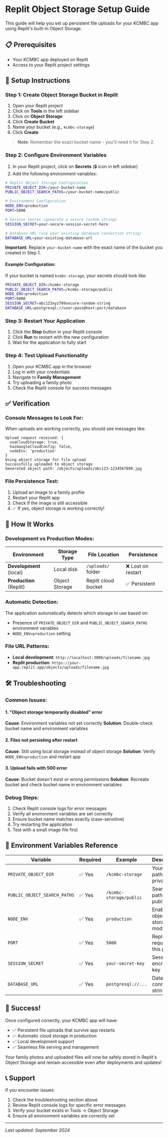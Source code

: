 # Replit Object Storage Setup Guide

This guide will help you set up persistent file uploads for your KCMBC app using Replit's built-in Object Storage.

## 📋 Prerequisites

- Your KCMBC app deployed on Replit
- Access to your Replit project settings

## 🚀 Setup Instructions

### Step 1: Create Object Storage Bucket in Replit

1. Open your Replit project
2. Click on **Tools** in the left sidebar
3. Click on **Object Storage**
4. Click **Create Bucket**
5. Name your bucket (e.g., `kcmbc-storage`)
6. Click **Create**

> **Note**: Remember the exact bucket name - you'll need it for Step 2.

### Step 2: Configure Environment Variables

1. In your Replit project, click on **Secrets** (🔒 icon in left sidebar)
2. Add the following environment variables:

```bash
# Replit Object Storage Configuration
PRIVATE_OBJECT_DIR=/your-bucket-name
PUBLIC_OBJECT_SEARCH_PATHS=/your-bucket-name/public

# Environment Configuration
NODE_ENV=production
PORT=5000

# Session Secret (generate a secure random string)
SESSION_SECRET=your-secure-session-secret-here

# Database URL (use your existing database connection string)
DATABASE_URL=your-existing-database-url
```

**Important**: Replace `your-bucket-name` with the exact name of the bucket you created in Step 1.

#### Example Configuration:
If your bucket is named `kcmbc-storage`, your secrets should look like:

```bash
PRIVATE_OBJECT_DIR=/kcmbc-storage
PUBLIC_OBJECT_SEARCH_PATHS=/kcmbc-storage/public
NODE_ENV=production
PORT=5000
SESSION_SECRET=abc123xyz789secure-random-string
DATABASE_URL=postgresql://user:pass@host:port/database
```

### Step 3: Restart Your Application

1. Click the **Stop** button in your Replit console
2. Click **Run** to restart with the new configuration
3. Wait for the application to fully start

### Step 4: Test Upload Functionality

1. Open your KCMBC app in the browser
2. Log in with your credentials
3. Navigate to **Family Management**
4. Try uploading a family photo
5. Check the Replit console for success messages

## ✅ Verification

### Console Messages to Look For:

When uploads are working correctly, you should see messages like:

```
Upload request received: {
  useCloudStorage: true,
  hasGoogleCloudConfig: false,
  nodeEnv: 'production'
}
Using object storage for file upload
Successfully uploaded to object storage
Generated object path: /objects/uploads/abc123-1234567890.jpg
```

### File Persistence Test:

1. Upload an image to a family profile
2. Restart your Replit app
3. Check if the image is still accessible
4. ✅ If yes, object storage is working correctly!

## 🔧 How It Works

### Development vs Production Modes:

| Environment | Storage Type | File Location | Persistence |
|-------------|--------------|---------------|-------------|
| **Development** (local) | Local disk | `/uploads/` folder | ❌ Lost on restart |
| **Production** (Replit) | Object Storage | Replit cloud bucket | ✅ Persistent |

### Automatic Detection:

The application automatically detects which storage to use based on:
- Presence of `PRIVATE_OBJECT_DIR` and `PUBLIC_OBJECT_SEARCH_PATHS` environment variables
- `NODE_ENV=production` setting

### File URL Patterns:

- **Local development**: `http://localhost:3000/uploads/filename.jpg`
- **Replit production**: `https://your-app.replit.app/objects/uploads/filename.jpg`

## 🛠 Troubleshooting

### Common Issues:

#### 1. "Object storage temporarily disabled" error
**Cause**: Environment variables not set correctly
**Solution**: Double-check bucket name and environment variables

#### 2. Files not persisting after restart
**Cause**: Still using local storage instead of object storage
**Solution**: Verify `NODE_ENV=production` and restart app

#### 3. Upload fails with 500 error
**Cause**: Bucket doesn't exist or wrong permissions
**Solution**: Recreate bucket and check bucket name in environment variables

### Debug Steps:

1. Check Replit console logs for error messages
2. Verify all environment variables are set correctly
3. Ensure bucket name matches exactly (case-sensitive)
4. Try restarting the application
5. Test with a small image file first

## 📝 Environment Variables Reference

| Variable | Required | Example | Description |
|----------|----------|---------|-------------|
| `PRIVATE_OBJECT_DIR` | ✅ Yes | `/kcmbc-storage` | Your bucket path for private files |
| `PUBLIC_OBJECT_SEARCH_PATHS` | ✅ Yes | `/kcmbc-storage/public` | Search paths for public files |
| `NODE_ENV` | ✅ Yes | `production` | Enables object storage mode |
| `PORT` | ✅ Yes | `5000` | Replit requires this port |
| `SESSION_SECRET` | ✅ Yes | `your-secret-key` | Session encryption key |
| `DATABASE_URL` | ✅ Yes | `postgresql://...` | Database connection string |

## 🎉 Success!

Once configured correctly, your KCMBC app will have:
- ✅ Persistent file uploads that survive app restarts
- ✅ Automatic cloud storage in production
- ✅ Local development support
- ✅ Seamless file serving and management

Your family photos and uploaded files will now be safely stored in Replit's Object Storage and remain accessible even after deployments and updates!

## 📞 Support

If you encounter issues:
1. Check the troubleshooting section above
2. Review Replit console logs for specific error messages
3. Verify your bucket exists in Tools → Object Storage
4. Ensure all environment variables are correctly set

---

*Last updated: September 2024*